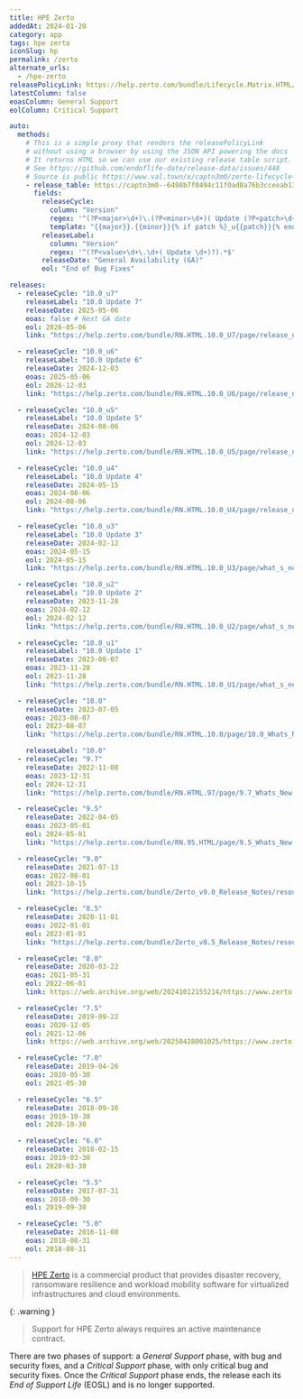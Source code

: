```yaml
---
title: HPE Zerto
addedAt: 2024-01-20
category: app
tags: hpe zerto
iconSlug: hp
permalink: /zerto
alternate_urls:
  - /hpe-zerto
releasePolicyLink: https://help.zerto.com/bundle/Lifecycle.Matrix.HTML/page/product_version_lifecycle_matrix_for_zerto.html
latestColumn: false
eoasColumn: General Support
eolColumn: Critical Support

auto:
  methods:
    # This is a simple proxy that renders the releasePolicyLink
    # without using a browser by using the JSON API powering the docs
    # It returns HTML so we can use our existing release table script.
    # See https://github.com/endoflife-date/release-data/issues/448
    # Source is public https://www.val.town/x/captn3m0/zerto-lifecycle-matrix
    - release_table: https://captn3m0--6498b7f0494c11f0ad8a76b3cceeab13.web.val.run
      fields:
        releaseCycle:
          column: "Version"
          regex: '^(?P<major>\d+)\.(?P<minor>\d+)( Update (?P<patch>\d+).*)?$'
          template: "{{major}}.{{minor}}{% if patch %}_u{{patch}}{% endif %}"
        releaseLabel:
          column: "Version"
          regex: '^(?P<value>\d+\.\d+( Update \d+)?).*$'
        releaseDate: "General Availability (GA)"
        eol: "End of Bug Fixes"

releases:
  - releaseCycle: "10.0_u7"
    releaseLabel: "10.0 Update 7"
    releaseDate: 2025-05-06
    eoas: false # Next GA date
    eol: 2026-05-06
    link: "https://help.zerto.com/bundle/RN.HTML.10.0_U7/page/release_notes_for_zerto_10_0_update_7.html"

  - releaseCycle: "10.0_u6"
    releaseLabel: "10.0 Update 6"
    releaseDate: 2024-12-03
    eoas: 2025-05-06
    eol: 2026-12-03
    link: "https://help.zerto.com/bundle/RN.HTML.10.0_U6/page/release_notes_for_zerto_10_0_update_6.html"

  - releaseCycle: "10.0_u5"
    releaseLabel: "10.0 Update 5"
    releaseDate: 2024-08-06
    eoas: 2024-12-03
    eol: 2024-12-03
    link: "https://help.zerto.com/bundle/RN.HTML.10.0_U5/page/release_notes_for_zerto_10_0_update_5.html"

  - releaseCycle: "10.0_u4"
    releaseLabel: "10.0 Update 4"
    releaseDate: 2024-05-15
    eoas: 2024-08-06
    eol: 2024-08-06
    link: "https://help.zerto.com/bundle/RN.HTML.10.0_U4/page/release_notes_for_zerto_10_0_update_4.html"

  - releaseCycle: "10.0_u3"
    releaseLabel: "10.0 Update 3"
    releaseDate: 2024-02-12
    eoas: 2024-05-15
    eol: 2024-05-15
    link: "https://help.zerto.com/bundle/RN.HTML.10.0_U3/page/what_s_new_in_zerto_10_0_update_3.html"

  - releaseCycle: "10.0_u2"
    releaseLabel: "10.0 Update 2"
    releaseDate: 2023-11-28
    eoas: 2024-02-12
    eol: 2024-02-12
    link: "https://help.zerto.com/bundle/RN.HTML.10.0_U2/page/what_s_new_in_zerto_10_0_update_2.html"

  - releaseCycle: "10.0_u1"
    releaseLabel: "10.0 Update 1"
    releaseDate: 2023-08-07
    eoas: 2023-11-28
    eol: 2023-11-28
    link: "https://help.zerto.com/bundle/RN.HTML.10.0_U1/page/what_s_new_in_zerto_10_0_update_1.html"

  - releaseCycle: "10.0"
    releaseDate: 2023-07-05
    eoas: 2023-08-07
    eol: 2023-08-07
    link: "https://help.zerto.com/bundle/RN.HTML.10.0/page/10.0_Whats_New.htm"

    releaseLabel: "10.0"
  - releaseCycle: "9.7"
    releaseDate: 2022-11-08
    eoas: 2023-12-31
    eol: 2024-12-31
    link: "https://help.zerto.com/bundle/RN.HTML.97/page/9.7_Whats_New.htm"

  - releaseCycle: "9.5"
    releaseDate: 2022-04-05
    eoas: 2023-05-01
    eol: 2024-05-01
    link: "https://help.zerto.com/bundle/RN.95.HTML/page/9.5_Whats_New.htm"

  - releaseCycle: "9.0"
    releaseDate: 2021-07-13
    eoas: 2022-08-01
    eol: 2023-10-15
    link: "https://help.zerto.com/bundle/Zerto_v9.0_Release_Notes/resource/Zerto_v9.0_Release_Notes.pdf"

  - releaseCycle: "8.5"
    releaseDate: 2020-11-01
    eoas: 2022-01-01
    eol: 2023-01-01
    link: "https://help.zerto.com/bundle/Zerto_v8.5_Release_Notes/resource/Zerto_v8.5_Release_Notes.pdf"

  - releaseCycle: "8.0"
    releaseDate: 2020-03-22
    eoas: 2021-05-31
    eol: 2022-06-01
    link: https://web.archive.org/web/20241012155214/https://www.zerto.com/wp-content/uploads/2020/03/whats-new-in-zerto-8-0_DS.pdf

  - releaseCycle: "7.5"
    releaseDate: 2019-09-22
    eoas: 2020-12-05
    eol: 2021-12-06
    link: https://web.archive.org/web/20250428001025/https://www.zerto.com/press-releases/zerto-announces-general-availability-of-zerto-7-5-raising-the-bar-for-continuous-data-protection/

  - releaseCycle: "7.0"
    releaseDate: 2019-04-26
    eoas: 2020-05-30
    eol: 2021-05-30

  - releaseCycle: "6.5"
    releaseDate: 2018-09-16
    eoas: 2019-10-30
    eol: 2020-10-30

  - releaseCycle: "6.0"
    releaseDate: 2018-02-15
    eoas: 2019-03-30
    eol: 2020-03-30

  - releaseCycle: "5.5"
    releaseDate: 2017-07-31
    eoas: 2018-09-30
    eol: 2019-09-30

  - releaseCycle: "5.0"
    releaseDate: 2016-11-08
    eoas: 2018-08-31
    eol: 2018-08-31
---
```


> [HPE Zerto](https://www.hpe.com/us/en/zerto-software.html) is a commercial product that provides
> disaster recovery, ransomware resilience and workload mobility software for virtualized
> infrastructures and cloud environments.

{: .warning }

> Support for HPE Zerto always requires an active maintenance contract.

There are two phases of support: a _General Support_ phase, with bug and security fixes, and a
_Critical Support_ phase, with only critical bug and security fixes. Once the _Critical Support_
phase ends, the release each its _End of Support Life_ (EOSL) and is no longer supported.
